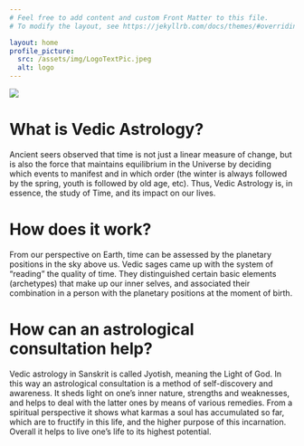 ```yaml
---
# Feel free to add content and custom Front Matter to this file.
# To modify the layout, see https://jekyllrb.com/docs/themes/#overriding-theme-defaults

layout: home
profile_picture:
  src: /assets/img/LogoTextPic.jpeg
  alt: logo
---
```


<img src=”assets/img/LogoTextPic.jpeg”>

# What is Vedic Astrology?

Ancient seers observed that time is not just a linear measure of change, but is also the force that maintains equilibrium in the Universe by deciding which events to manifest and in which order (the winter is always followed by the spring, youth is followed by old age, etc). Thus, Vedic Astrology is, in essence, the study of Time, and its impact on our lives. 

# How does it work?

From our perspective on Earth, time can be assessed by the planetary positions in the sky above us. Vedic sages came up with the system of “reading” the quality of time. They distinguished certain basic elements (archetypes) that make up our inner selves, and associated their combination in a person with the planetary positions at the moment of birth.

# How can an astrological consultation help?

Vedic astrology in Sanskrit is called Jyotish, meaning the Light of God. In this way an astrological consultation is a method of self-discovery and awareness. It sheds light on one’s inner nature, strengths and weaknesses, and helps to deal with the latter ones by means of various remedies. From a spiritual perspective it shows what karmas a soul has accumulated so far, which are to fructify in this life, and the higher purpose of this incarnation. Overall it helps to live one’s life to its highest potential.
